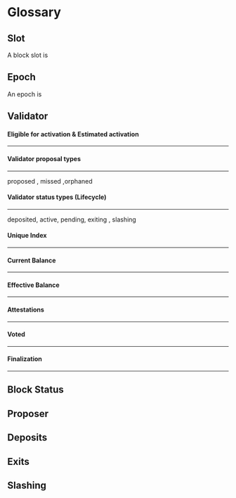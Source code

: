 # Glossary

## Slot

A block slot is

## Epoch

An epoch is

## Validator


#### Eligible for activation & Estimated activation
___


#### Validator proposal types
___

proposed , missed ,orphaned

#### Validator status types (Lifecycle)
___

deposited, active, pending, exiting , slashing

#### Unique Index 
___


#### Current Balance
___


#### Effective Balance
___


#### Attestations
___


#### Voted
___


#### Finalization
___


## Block Status


## Proposer 


## Deposits 


## Exits


## Slashing
